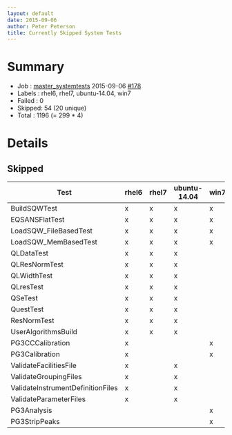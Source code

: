 ```yaml
---
layout: default
date: 2015-09-06
author: Peter Peterson
title: Currently Skipped System Tests
---
```

Summary
=======

* Job    : [master_systemtests](http://builds.mantidproject.org/job/master_systemtests/) 2015-09-06 [#178](http://builds.mantidproject.org/job/master_systemtests/178/)
* Labels : rhel6, rhel7, ubuntu-14.04, win7
* Failed : 0
* Skipped: 54 (20 unique)
* Total  : 1196 (= 299 * 4)

Details
=======

Skipped
-------

| Test                               | rhel6 | rhel7 | ubuntu-14.04 | win7 |
|------------------------------------|-------|-------|--------------|------|
| BuildSQWTest                       |   x   |   x   |       x      |   x  |
| EQSANSFlatTest                     |   x   |   x   |       x      |   x  |
| LoadSQW_FileBasedTest              |   x   |   x   |       x      |   x  |
| LoadSQW_MemBasedTest               |   x   |   x   |       x      |   x  |
| QLDataTest                         |   x   |   x   |       x      |      |
| QLResNormTest                      |   x   |   x   |       x      |      |
| QLWidthTest                        |   x   |   x   |       x      |      |
| QLresTest                          |   x   |   x   |       x      |      |
| QSeTest                            |   x   |   x   |       x      |      |
| QuestTest                          |   x   |   x   |       x      |      |
| ResNormTest                        |   x   |   x   |       x      |      |
| UserAlgorithmsBuild                |   x   |   x   |       x      |      |
| PG3CCCalibration                   |   x   |       |              |   x  |
| PG3Calibration                     |   x   |       |              |   x  |
| ValidateFacilitiesFile             |   x   |       |       x      |      |
| ValidateGroupingFiles              |   x   |       |       x      |      |
| ValidateInstrumentDefinitionFiles  |   x   |       |       x      |      |
| ValidateParameterFiles             |   x   |       |       x      |      |
| PG3Analysis                        |       |       |              |   x  |
| PG3StripPeaks                      |       |       |              |   x  |
